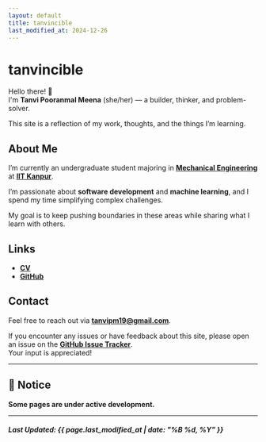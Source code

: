 ```yaml
---
layout: default
title: tanvincible
last_modified_at: 2024-12-26
---
```


# tanvincible

Hello there! <span class="emoji">👋</span>  
I'm **Tanvi Pooranmal Meena** (she/her) — a builder, thinker, and problem-solver. 

This site is a reflection of my work, thoughts, and the things I’m learning.

## About Me

I’m currently an undergraduate student majoring in [**Mechanical Engineering**](https://www.iitk.ac.in/me/) at [**IIT Kanpur**](https://www.iitk.ac.in/).  

I’m passionate about **software development** and **machine learning**, and I spend my time simplifying complex challenges. 

My goal is to keep pushing boundaries in these areas while sharing what I learn with others.

<!--

## Explore

- **What’s New**:  
  See what I’m currently thinking and building on my [**Now page**](/pages/now).

- **Ideas & Inspiration**:  
Discover thoughts, notes, and occassional quotes in my [**Blogs**](/pages/blogs) collections.

- **Resources**:  
  Explore my [**Reading List**](/reading-list), [**Toolbox**](/pages/toolbox), and [**Recommendations**](/pages/recommendations) for useful books, tools, and resources.

-->

## Links

- [**CV**](https://drive.google.com/file/d/1X0k_9NCodCuM3C_k_VqecOmHQqGicRVN/view?usp=sharing)  
- [**GitHub**](https://github.com/tanvincible)

## Contact

Feel free to reach out via [**tanvipm19@gmail.com**](mailto:tanvipm19@gmail.com).

If you encounter any issues or have feedback about this site, please open an issue on the [**GitHub Issue Tracker**](https://github.com/tanvincible/tanvincible.github.io/issues).  
Your input is appreciated!

---

## <span class="emoji">📢</span> **Notice**

**Some pages are under active development.**

---

<!--

## Changelog & Site Info

For updates and insights, check out the [**Changelog**](/pages/changelog) and [**Site Blueprint**](/pages/site-blueprint) page.

-->

##### Last Updated: {{ page.last_modified_at | date: "%B %d, %Y" }}
